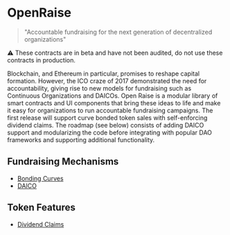 # OpenRaise

> "Accountable fundraising for the next generation of decentralized organizations"

⚠️ These contracts are in beta and have not been audited, do not use these contracts in production.

Blockchain, and Ethereum in particular, promises to reshape capital formation. However, the ICO craze of 2017 demonstrated the need for accountability, giving rise to new models for fundraising such as Continuous Organizations and DAICOs. Open Raise is a modular library of smart contracts and UI components that bring these ideas to life and make it easy for organizations to run accountable fundraising campaigns. The first release will support curve bonded token sales with self-enforcing dividend claims. The roadmap (see below) consists of adding DAICO support and modularizing the code before integrating with popular DAO frameworks and supporting additional functionality.

## Fundraising Mechanisms

- [Bonding Curves](./docs/BondingCurve.md)
- [DAICO](./docs/DAICO.md)

## Token Features

- [Dividend Claims](./docs/DividendToken.md)
